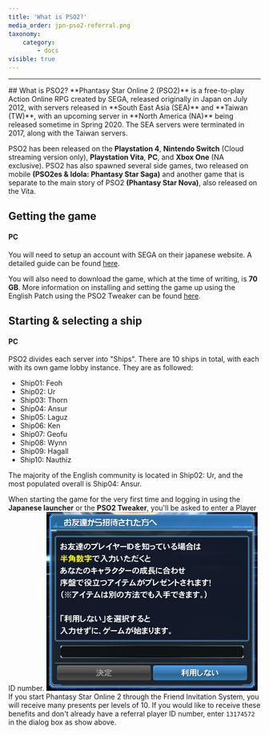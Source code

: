 ```yaml
---
title: 'What is PSO2?'
media_order: jpn-pso2-referral.png
taxonomy:
    category:
        - docs
visible: true
---
```


<hr>
## What is PSO2?
**Phantasy Star Online 2 (PSO2)** is a free-to-play Action Online RPG created by SEGA, released originally in Japan on July 2012, with servers released in **South East Asia (SEA)** and **Taiwan (TW)**, with an upcoming server in **North America (NA)** being released sometime in Spring 2020. The SEA servers were terminated in 2017, along with the Taiwan servers.

PSO2 has been released on the **Playstation 4**, **Nintendo Switch** (Cloud streaming version only), **Playstation Vita**, **PC**, and **Xbox One** (NA exclusive). PSO2 has also spawned several side games, two released on mobile **(PSO2es & Idola: Phantasy Star Saga)** and another game that is separate to the main story of PSO2 **(Phantasy Star Nova)**, also released on the Vita.

## Getting the game

#### PC
You will need to setup an account with SEGA on their japanese website. A detailed guide can be found [here](http://www.bumped.org/psublog/phantasy-star-online-2-registration-guide/).

You will also need to download the game, which at the time of writing, is **70 GB**. More information on installing and setting the game up using the English Patch using the PSO2 Tweaker can be found [here](http://www.bumped.org/psublog/phantasy-star-online-2-registration-guide/).

## Starting & selecting a ship

#### PC
PSO2 divides each server into "Ships". There are 10 ships in total, with each with its own game lobby instance. They are as followed:
* Ship01: Feoh
* Ship02: Ur
* Ship03: Thorn
* Ship04: Ansur
* Ship05: Laguz
* Ship06: Ken
* Ship07: Geofu
* Ship08: Wynn
* Ship09: Hagall
* Ship10: Nauthiz

The majority of the English community is located in Ship02: Ur, and the most populated overall is Ship04: Ansur.

When starting the game for the very first time and logging in using the **Japanese launcher** or the **PSO2 Tweaker**, you'll be asked to enter a Player ID number. 
![unpatched Japanese referral window](jpn-pso2-referral.png)
If you start Phantasy Star Online 2 through the Friend Invitation System, you will receive many presents per levels of 10. If you would like to receive these benefits and don't already have a referral player ID number, enter `13174572` in the dialog box as show above.